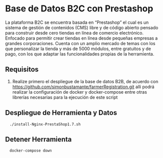 # Base de Datos B2C con Prestashop 

La plataforma B2C se encuentra basada en “Prestashop”   el cual es un sistema de gestión de contenidos (CMS) libre y de código abierto pensado para construir desde cero tiendas en línea de comercio electrónico. Enfocado para permitir crear tiendas en línea desde pequeñas empresas a grandes corporaciones. Cuenta con un amplio mercado de temas con los que personalizar la tienda y más de 5000 módulos, entre gratuitos y de pago, con los que adaptar las funcionalidades propias de la herramienta.


## Requisitos

1. Realize primero el despliegue de la base de datos B2B, de acuerdo con https://github.com/simonbustamante/farmerRegistration.git alli podrá realizar la configuración de docker y docker-compose entre otras librerías necesarias para la ejecución de este script

## Despliegue de Herramienta y Datos

      ./install-Nginx-PrestaShop1.7.sh
      
## Detener Herramienta

      docker-compose down
